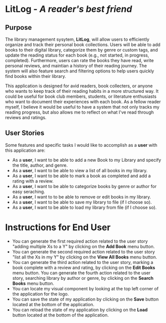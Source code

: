 # LitLog - *A reader's best friend*

## Purpose
The library management sysytem, **LitLog**, will allow users to efficiently organize and track their personal book collections. Users will be able to add books to their digital library, categorize them by genre or custom tags, and update the reading status for each book (e.g., not started, in progress, completed). Furthermore, users can rate the books they have read, write personal reviews, and maintian a history of their reading journey. The system will also feature search and filtering options to help users quickly find books within their library.

This application is designed for avid readers, book collecters, or anyone who wants to keep track of their reading habits in a more structured way. It could be useful for book club members, students, or literature enthusiasts who want to document their experiences with each book. As a fellow reader myself, I believe it would be useful to have a system that not only tracks my reading progress, but also allows me to reflect on what I've read through reviews and ratings.

## User Stories
Some features and specific tasks I would like to accomplish as a **user** with this application are:
- As a **user**, I want to be able to add a new Book to my Library and specify the title, author, and genre.
- As a **user**, I want to be able to view a list of all books in my library.
- As a **user**, I want to be able to mark a book as completed and add a rating with a review.
- As a **user**, I want to be able to categorize books by genre or author for easy seraching.
- As a **user**, I want to to be able to remove or edit books in my library.
- As a **user**, I want to be able to save my library to file (if I choose so).
- As a **user**, I want to be able to load my library from file (if I choose so).

# Instructions for End User

- You can generate the first required action related to the user story "adding multiple Xs to a Y" by clicking on the **Add Book** menu button.
- You can generate the second required action related to the user story "list all the Xs in my Y" by clicking on the **View All Books** menu button.
- You can generate the third action related to the user story, marking a book complete with a review and rating, by clicking on the **Edit Books** menu button.
You can generate the fourth action related to the user story, searching library by author or genre, by clicking on the **Search Books** menu button.
- You can locate my visual component by looking at the top left corner of the application for the logo.
- You can save the state of my application by clicking on the **Save** button located at the bottom of the application.
- You can reload the state of my application by clicking on the **Load** button located at the bottom of the application.
 